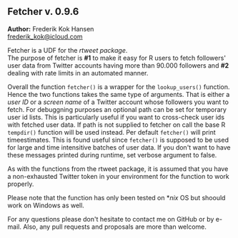 ## Fetcher v. 0.9.6

**Author:** Frederik Kok Hansen  
frederik_kok@icloud.com

Fetcher is a UDF for the *rtweet package*.  
The purpose of fetcher is **#1** to make it easy for R users to fetch followers' user data from Twitter accounts having more than 90.000 followers and **#2** dealing with rate limits in an automated manner.


Overall the function `fetcher()` is a wrapper for the `lookup_users()` function. Hence the two functions takes the same type of arguments. That is either a *user ID* or a *screen name* of a Twitter account whose followers you want to fetch. For debuggning purposes an optional path can be set for temporary user id lists. This is particularly useful if you want to cross-check user ids with fetched user data. If path is not supplied to fetcher on call the base R `tempdir()` function will be used instead. Per default `fetcher()` will print timeestimates. This is found useful since `fetcher()` is supposed to be used for large and time intensitive batches of user data. If you don't want to have these messages printed during runtime, set verbose argument to false.


As with the functions from the rtweet package, it is assumed that you have a non-exhausted Twitter token in your environment for the function to work properly.


Please note that the function has only been tested on **nix* OS but shoould work on Windows as well.


For any questions please don't hesitate to contact me on GitHub or by e-mail. Also, any pull requests and proposals are more than welcome.
